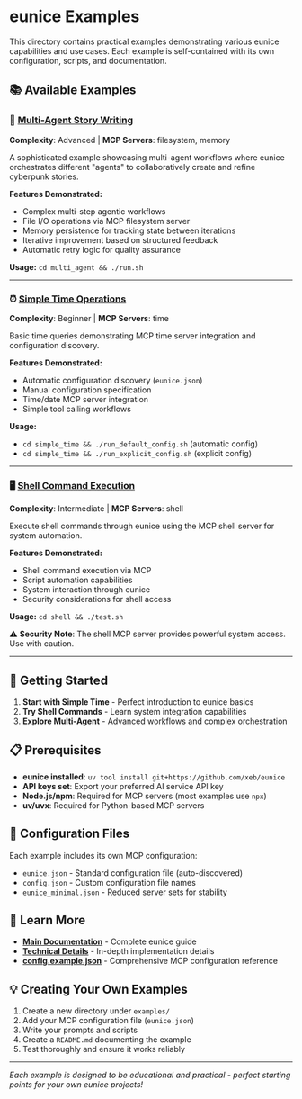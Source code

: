 # eunice Examples

This directory contains practical examples demonstrating various eunice capabilities and use cases. Each example is self-contained with its own configuration, scripts, and documentation.

## 📚 Available Examples

### 🤖 [Multi-Agent Story Writing](multi_agent/)
**Complexity**: Advanced | **MCP Servers**: filesystem, memory

A sophisticated example showcasing multi-agent workflows where eunice orchestrates different "agents" to collaboratively create and refine cyberpunk stories.

**Features Demonstrated:**
- Complex multi-step agentic workflows
- File I/O operations via MCP filesystem server
- Memory persistence for tracking state between iterations
- Iterative improvement based on structured feedback
- Automatic retry logic for quality assurance

**Usage:** `cd multi_agent && ./run.sh`

---

### ⏰ [Simple Time Operations](simple_time/)
**Complexity**: Beginner | **MCP Servers**: time

Basic time queries demonstrating MCP time server integration and configuration discovery.

**Features Demonstrated:**
- Automatic configuration discovery (`eunice.json`)
- Manual configuration specification
- Time/date MCP server integration
- Simple tool calling workflows

**Usage:**
- `cd simple_time && ./run_default_config.sh` (automatic config)
- `cd simple_time && ./run_explicit_config.sh` (explicit config)

---

### 🖥️ [Shell Command Execution](shell/)
**Complexity**: Intermediate | **MCP Servers**: shell

Execute shell commands through eunice using the MCP shell server for system automation.

**Features Demonstrated:**
- Shell command execution via MCP
- Script automation capabilities
- System interaction through eunice
- Security considerations for shell access

**Usage:** `cd shell && ./test.sh`

⚠️ **Security Note**: The shell MCP server provides powerful system access. Use with caution.

---

## 🚀 Getting Started

1. **Start with Simple Time** - Perfect introduction to eunice basics
2. **Try Shell Commands** - Learn system integration capabilities
3. **Explore Multi-Agent** - Advanced workflows and complex orchestration

## 📋 Prerequisites

- **eunice installed**: `uv tool install git+https://github.com/xeb/eunice`
- **API keys set**: Export your preferred AI service API key
- **Node.js/npm**: Required for MCP servers (most examples use `npx`)
- **uv/uvx**: Required for Python-based MCP servers

## 🔧 Configuration Files

Each example includes its own MCP configuration:
- `eunice.json` - Standard configuration file (auto-discovered)
- `config.json` - Custom configuration file names
- `eunice_minimal.json` - Reduced server sets for stability

## 📖 Learn More

- **[Main Documentation](../README.md)** - Complete eunice guide
- **[Technical Details](../CLAUDE.md)** - In-depth implementation details
- **[config.example.json](../config.example.json)** - Comprehensive MCP configuration reference

## 💡 Creating Your Own Examples

1. Create a new directory under `examples/`
2. Add your MCP configuration file (`eunice.json`)
3. Write your prompts and scripts
4. Create a `README.md` documenting the example
5. Test thoroughly and ensure it works reliably

---

*Each example is designed to be educational and practical - perfect starting points for your own eunice projects!*